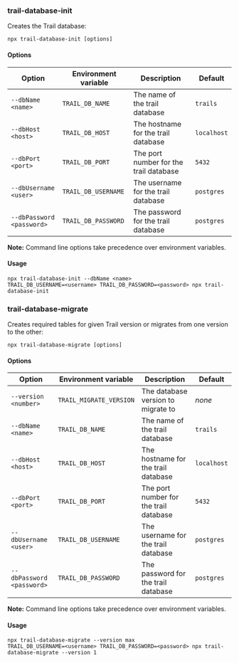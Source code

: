 ### trail-database-init

Creates the Trail database:

    npx trail-database-init [options]

#### Options

| Option                    | Environment variable | Description                            | Default     |
| ------------------------- | -------------------- | -------------------------------------- | ----------- |
| `--dbName <name>`         | `TRAIL_DB_NAME`      | The name of the trail database         | `trails`    |
| `--dbHost <host>`         | `TRAIL_DB_HOST`      | The hostname for the trail database    | `localhost` |
| `--dbPort <port>`         | `TRAIL_DB_PORT`      | The port number for the trail database | `5432`      |
| `--dbUsername <user>`     | `TRAIL_DB_USERNAME`  | The username for the trail database    | `postgres`  |
| `--dbPassword <password>` | `TRAIL_DB_PASSWORD`  | The password for the trail database    | `postgres`  |

**Note:** Command line options take precedence over environment variables.

#### Usage

    npx trail-database-init --dbName <name>
    TRAIL_DB_USERNAME=<username> TRAIL_DB_PASSWORD=<password> npx trail-database-init

### trail-database-migrate

Creates required tables for given Trail version or migrates from one version to the other:

    npx trail-database-migrate [options]

#### Options

| Option                    | Environment variable    | Description                            | Default     |
| ------------------------- | ----------------------- | -------------------------------------- | ----------- |
| `--version <number>`      | `TRAIL_MIGRATE_VERSION` | The database version to migrate to     | _none_      |
| `--dbName <name>`         | `TRAIL_DB_NAME`         | The name of the trail database         | `trails`    |
| `--dbHost <host>`         | `TRAIL_DB_HOST`         | The hostname for the trail database    | `localhost` |
| `--dbPort <port>`         | `TRAIL_DB_PORT`         | The port number for the trail database | `5432`      |
| `--dbUsername <user>`     | `TRAIL_DB_USERNAME`     | The username for the trail database    | `postgres`  |
| `--dbPassword <password>` | `TRAIL_DB_PASSWORD`     | The password for the trail database    | `postgres`  |

**Note:** Command line options take precedence over environment variables.

#### Usage

    npx trail-database-migrate --version max
    TRAIL_DB_USERNAME=<username> TRAIL_DB_PASSWORD=<password> npx trail-database-migrate --version 1
